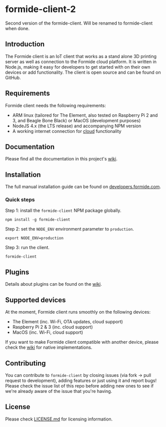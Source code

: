 # formide-client-2
Second version of the formide-client. Will be renamed to formide-client when done.

## Introduction
The Formide client is an IoT client that works as a stand alone 3D printing server as well as
connection to the Formide cloud platform. It is written in Node.js, making it easy for developers
to get started with on their own devices or add functionality. The client is open source and can
be found on GitHub.

## Requirements
Formide client needs the following requirements:

* ARM linux (tailored for The Element, also tested on Raspberry Pi 2 and 3, and Beagle Bone Black) or MacOS (development purposes)
* NodeJS 4.x (the LTS release) and accompanying NPM version
* A working internet connection for [cloud](https://formide.com) functionality

## Documentation
Please find all the documentation in this project's [wiki](/PRINTR3D/formide-client-2/wiki).

## Installation
The full manual installation guide can be found on [developers.formide.com](https://developers.formide.com/docs/installation).

### Quick steps

Step 1: install the `formide-client` NPM package globally.
```
npm install -g formide-client
```

Step 2: set the `NODE_ENV` environment parameter to `production`.
```
export NODE_ENV=production
```

Step 3: run the client.
```
formide-client
```

## Plugins
Details about plugins can be found on the [wiki](/PRINTR3D/formide-client-2/wiki/Plugins).

## Supported devices
At the moment, Formide client runs smoothly on the following devices:

* The Element (inc. Wi-Fi, OTA updates, cloud support)
* Raspberry Pi 2 & 3 (inc. cloud support)
* MacOS (inc. Wi-Fi, cloud support)

If you want to make Formide client compatible with another device, please check the [wiki](/PRINTR3D/formide-client-2/wiki/native-api) for native implementations.

## Contributing
You can contribute to `formide-client` by closing issues (via fork -> pull request to development),
adding features or just using it and report bugs! Please check the issue list of this repo before
adding new ones to see if we're already aware of the issue that you're having.

## License
Please check [LICENSE.md](LICENSE.md) for licensing information.
